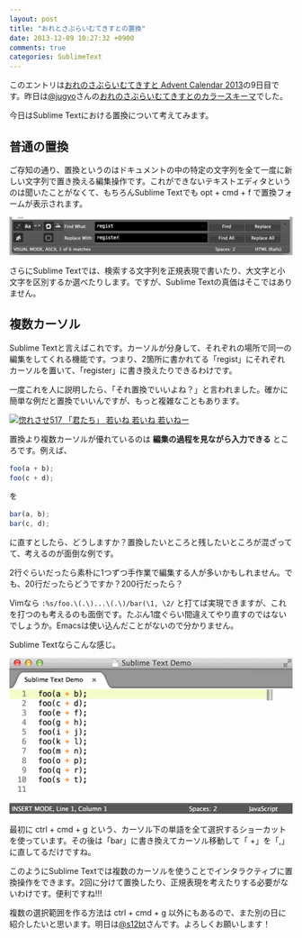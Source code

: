 ```yaml
---
layout: post
title: "おれとさぶらいむてきすとの置換"
date: 2013-12-09 10:27:32 +0900
comments: true
categories: SublimeText
---
```

このエントリは[おれのさぶらいむてきすと Advent Calendar 2013](http://www.adventar.org/calendars/184)の9日目です。昨日は[@jugyo](https://twitter.com/jugyo)さんの[おれのさぶらいむてきすとのカラースキーマ](https://gist.github.com/jugyo/7865134)でした。

今日はSublime Textにおける置換について考えてみます。

## 普通の置換

ご存知の通り、置換というのはドキュメントの中の特定の文字列を全て一度に新しい文字列で置き換える編集操作です。これができないテキストエディタというのは聞いたことがなくて、もちろんSublime Textでも opt + cmd + f で置換フォームが表示されます。

![replace form](/images/sublime_text_replace_form.png)

さらにSublime Textでは、検索する文字列を正規表現で書いたり、大文字と小文字を区別するか選べたりします。ですが、Sublime Textの真価はそこではありません。

## 複数カーソル

Sublime Textと言えばこれです。カーソルが分身して、それぞれの場所で同一の編集をしてくれる機能です。つまり、2箇所に書かれてる「regist」にそれぞれカーソルを置いて、「register」に書き換えたりできるわけです。

一度これを人に説明したら、「それ置換でいいよね？」と言われました。確かに簡単な例だと置換でいいんですが、もっと複雑なこともあります。

[![惚れさせ517 「君たち」 若いね 若いね 若いねー](http://jigokuno.img.jugem.jp/20101228_2025149.gif)](http://jigokuno.com/?eid=543)

置換より複数カーソルが優れているのは **編集の過程を見ながら入力できる** ところです。例えば、

```javascript
foo(a + b);
foo(c + d);
```

を

```javascript
bar(a, b);
bar(c, d);
```

に直すとしたら、どうしますか？置換したいところと残したいところが混ざってて、考えるのが面倒な例です。

2行ぐらいだったら素朴に1つずつ手作業で編集する人が多いかもしれません。でも、20行だったらどうですか？200行だったら？

Vimなら `:%s/foo.\(.\)...\(.\)/bar(\1, \2/` と打てば実現できますが、これを打つのも考えるのも面倒です。たぶん1度ぐらい間違えてやり直すのではないでしょうか。Emacsは使い込んだことがないので分かりません。

Sublime Textならこんな感じ。

![multiple selection demo](/images/sublime_text_multiple_selection_demo.gif)

最初に ctrl + cmd + g という、カーソル下の単語を全て選択するショーカットを使っています。その後は「bar」に書き換えてカーソル移動して「 +」を「,」に直してるだけですね。

このようにSublime Textでは複数のカーソルを使うことでインタラクティブに置換操作をできます。2回に分けて置換したり、正規表現を考えたりする必要がないわけです。便利ですね!!!

複数の選択範囲を作る方法は ctrl + cmd + g 以外にもあるので、また別の日に紹介したいと思います。明日は[@s12bt](https://twitter.com/s12bt)さんです。よろしくお願いします！
